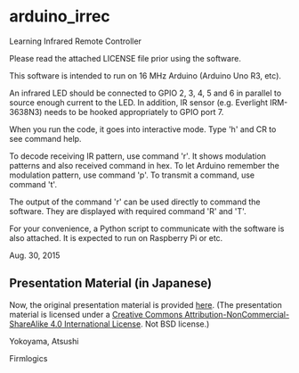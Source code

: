 # arduino_irrec
Learning Infrared Remote Controller

Please read the attached LICENSE file prior using the software.

This software is intended to run on 16 MHz Arduino (Arduino Uno R3,
etc).

An infrared LED should be connected to GPIO 2, 3, 4, 5 and 6 in
parallel to source enough current to the LED.  In addition, IR sensor
(e.g. Everlight IRM-3638N3) needs to be hooked appropriately to GPIO
port 7.

When you run the code, it goes into interactive mode.  Type 'h' and CR
to see command help.

To decode receiving IR pattern, use command 'r'.  It shows modulation
patterns and also received command in hex.  To let Arduino remember
the modulation pattern, use command 'p'.  To transmit a command, use
command 't'.

The output of the command 'r' can be used directly to command the
software.  They are displayed with required command 'R' and 'T'.

For your convenience, a Python script to communicate with the software
is also attached.  It is expected to run on Raspberry Pi or etc.

Aug. 30, 2015

## Presentation Material (in Japanese)

Now, the original presentation material is provided [here](http://flogics.com/wp/wp-content/uploads/2020/06/presen_v12_public_shrink-min.pdf).
(The presentation material is licensed under a <a rel="license" href="http://creativecommons.org/licenses/by-nc-sa/4.0/">Creative Commons Attribution-NonCommercial-ShareAlike 4.0 International License</a>.  Not BSD license.)

Yokoyama, Atsushi

Firmlogics
